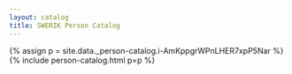 ```yaml
---
layout: catalog
title: SWERIK Person Catalog
---
```

{% assign p = site.data._person-catalog.i-AmKppgrWPnLHER7xpP5Nar %}
{% include person-catalog.html p=p %}

